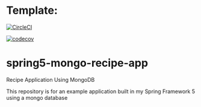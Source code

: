 # Template:
[![CircleCI](https://circleci.com/gh/NovaPrime1/spring5-mongodb-recipe-app.svg?style=svg)](https://app.circleci.com/pipelines/github/NovaPrime1/spring5-mongo-recipe-app)

[![codecov](https://codecov.io/gh/NovaPrime1/spring5-mongo-recipe-app/branch/master/graph/badge.svg)](https://codecov.io/gh/NovaPrime1/spring5-mongo-recipe-app)

# spring5-mongo-recipe-app
Recipe Application Using MongoDB

This repository is for an example application built in my Spring Framework 5 using a mongo database

